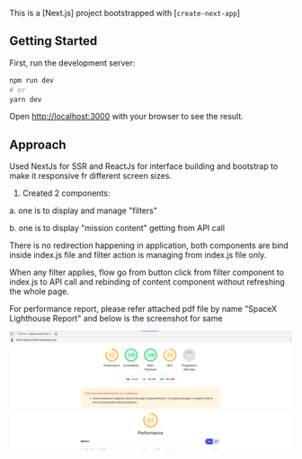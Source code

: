 This is a [Next.js] project bootstrapped with [`create-next-app`]

## Getting Started

First, run the development server:

```bash
npm run dev
# or
yarn dev
```

Open [http://localhost:3000](http://localhost:3000) with your browser to see the result.

## Approach
Used NextJs for SSR and ReactJs for interface building and bootstrap to make it responsive fr different screen sizes.

1. Created 2 components:
  
  a. one is to display and manage "filters"
  
  b. one is to display "mission content" getting from API call

There is no redirection happening in application, both components are bind inside index.js file and filter action is managing from index.js file only.

When any filter applies, flow go from button click from filter component to index.js to API call and rebinding of content component without refreshing the whole page.


For performance report, please refer attached pdf file by name "SpaceX Lighthouse Report" and below is the screenshot for same

![Alt text](screenshot/SpaceXLighthouseReport.png?raw=true "Lighthouse Report")